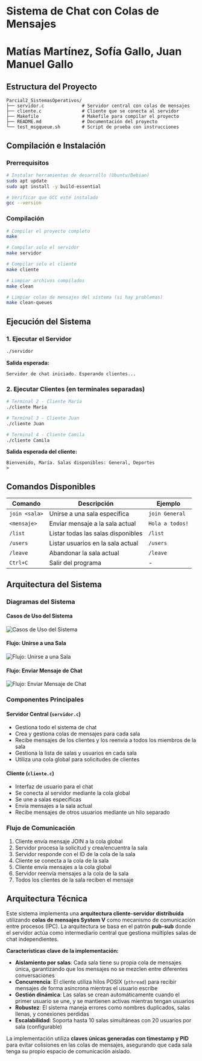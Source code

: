 # Sistema de Chat con Colas de Mensajes
# Matías Martínez, Sofía Gallo, Juan Manuel Gallo

## Estructura del Proyecto

```
Parcial2_SistemasOperativos/
├── servidor.c              # Servidor central con colas de mensajes
├── cliente.c               # Cliente que se conecta al servidor
├── Makefile                # Makefile para compilar el proyecto
├── README.md               # Documentación del proyecto
└── test_msgqueue.sh        # Script de prueba con instrucciones
```

## Compilación e Instalación

### Prerrequisitos

```bash
# Instalar herramientas de desarrollo (Ubuntu/Debian)
sudo apt update
sudo apt install -y build-essential

# Verificar que GCC esté instalado
gcc --version
```

### Compilación

```bash
# Compilar el proyecto completo
make

# Compilar solo el servidor
make servidor

# Compilar solo el cliente
make cliente

# Limpiar archivos compilados
make clean

# Limpiar colas de mensajes del sistema (si hay problemas)
make clean-queues
```

## Ejecución del Sistema

### 1. Ejecutar el Servidor

```bash
./servidor
```

**Salida esperada:**
```
Servidor de chat iniciado. Esperando clientes...
```

### 2. Ejecutar Clientes (en terminales separadas)

```bash
# Terminal 2 - Cliente María
./cliente María

# Terminal 3 - Cliente Juan  
./cliente Juan

# Terminal 4 - Cliente Camila
./cliente Camila
```

**Salida esperada del cliente:**
```
Bienvenido, María. Salas disponibles: General, Deportes
>
```

## Comandos Disponibles

| Comando | Descripción | Ejemplo |
|---------|-------------|---------|
| `join <sala>` | Unirse a una sala específica | `join General` |
| `<mensaje>` | Enviar mensaje a la sala actual | `Hola a todos!` |
| `/list` | Listar todas las salas disponibles | `/list` |
| `/users` | Listar usuarios en la sala actual | `/users` |
| `/leave` | Abandonar la sala actual | `/leave` |
| `Ctrl+C` | Salir del programa | - |


## Arquitectura del Sistema

### Diagramas del Sistema

#### Casos de Uso del Sistema
![Casos de Uso del Sistema](diagramas/casos_de_uso.png)

#### Flujo: Unirse a una Sala
![Flujo: Unirse a una Sala](diagramas/flujo_unirse_sala.png)

#### Flujo: Enviar Mensaje de Chat
![Flujo: Enviar Mensaje de Chat](diagramas/flujo_enviar_mensaje.png)

### Componentes Principales

#### Servidor Central (`servidor.c`)
- Gestiona todo el sistema de chat
- Crea y gestiona colas de mensajes para cada sala
- Recibe mensajes de los clientes y los reenvía a todos los miembros de la sala
- Gestiona la lista de salas y usuarios en cada sala
- Utiliza una cola global para solicitudes de clientes

#### Cliente (`cliente.c`)
- Interfaz de usuario para el chat
- Se conecta al servidor mediante la cola global
- Se une a salas específicas
- Envía mensajes a la sala actual
- Recibe mensajes de otros usuarios mediante un hilo separado

### Flujo de Comunicación

1. Cliente envía mensaje JOIN a la cola global
2. Servidor procesa la solicitud y crea/encuentra la sala
3. Servidor responde con el ID de la cola de la sala
4. Cliente se conecta a la cola de la sala
5. Cliente envía mensajes a la cola global
6. Servidor reenvía mensajes a la cola de la sala
7. Todos los clientes de la sala reciben el mensaje

## Arquitectura Técnica

Este sistema implementa una **arquitectura cliente-servidor distribuida** utilizando **colas de mensajes System V** como mecanismo de comunicación entre procesos (IPC). La arquitectura se basa en el patrón **pub-sub** donde el servidor actúa como intermediario central que gestiona múltiples salas de chat independientes.

**Características clave de la implementación:**

- **Aislamiento por salas**: Cada sala tiene su propia cola de mensajes única, garantizando que los mensajes no se mezclen entre diferentes conversaciones
- **Concurrencia**: El cliente utiliza hilos POSIX (`pthread`) para recibir mensajes de forma asíncrona mientras el usuario escribe
- **Gestión dinámica**: Las salas se crean automáticamente cuando el primer usuario se une, y se mantienen activas mientras tengan usuarios
- **Robustez**: El sistema maneja errores como nombres duplicados, salas llenas, y conexiones perdidas
- **Escalabilidad**: Soporta hasta 10 salas simultáneas con 20 usuarios por sala (configurable)

La implementación utiliza **claves únicas generadas con timestamp y PID** para evitar colisiones en las colas de mensajes, asegurando que cada sala tenga su propio espacio de comunicación aislado.

